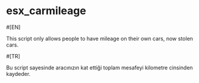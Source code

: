 # esx_carmileage
#[EN]

This script only allows people to have mileage on their own cars, now stolen cars.

#[TR]

Bu script sayesinde aracınızın kat ettiği toplam mesafeyi kilometre cinsinden kaydeder.
